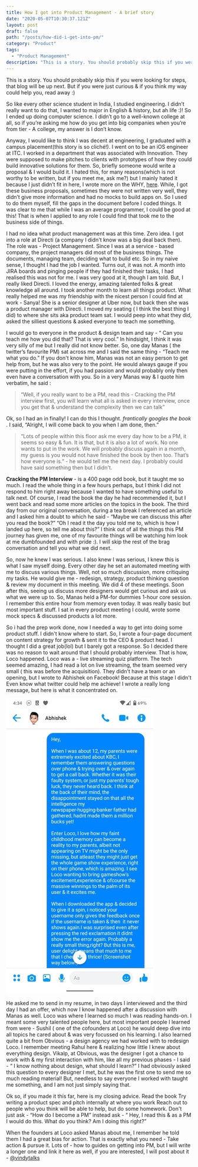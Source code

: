 ```yaml
---
title: How I got into Product Management - A brief story 
date: "2020-05-07T10:30:37.121Z"
layout: post
draft: false
path: "/posts/how-did-i-get-into-pm/"
category: "Product"
tags:
  - "Product Management"
description: "This is a story. You should probably skip this if you were looking for steps, that blog will be up next. But if you were just curious & if you think my way could help you, read away :) "
---
```

This is a story. You should probably skip this if you were looking for steps, that blog will be up next. But if you were just curious & if you think my way could help you, read away :) 

So like every other science student in India, I studied engineering. I didn’t really want to do that, I wanted to major in English & history, but ah life :)! So I ended up doing computer science. I didn’t go to a well-known college at all, so if you’re asking me how do you get into big companies when you’re from tier - A college, my answer is I don’t know. 

Anyway, I would like to think I was decent at engineering, I graduated with a campus placement(this story is so cliché!). I went on to be an iOS engineer at ITC. I worked in a department that was associated with Innovation. They were supposed to make pitches to clients with prototypes of how they could build innovative solutions for them. So, briefly someone would write a proposal & I would build it. I hated this, for many reasons(which is not worthy to be written, but if you meet me, ask me?) but I mainly hated it because I just didn’t fit in here, I wrote more on the WHY, [here](https://www.vindhyac.com/posts/product-company-vs-service-company/). While, I got these business proposals, sometimes they were not written very well, they didn’t give more information and had no mocks to build apps on. So I used to do them myself, fill the gaps in the document before I coded things. It was clear to me that while I was an average programmer, I could be good at this! That is when I applied to any role I could find that took me to the business side of things. 

I had no idea what product management was at this time. Zero idea. I got into a role at Directi (a company I didn't know was a big deal back then). The role was - Project Management. Since I was at a service - based company, the project managers did most of the business things. The documents, managing team, deciding what to build etc. So in my naive sense, I thought I had the job I wanted. Turns out, it was not. A month into JIRA boards and pinging people if they had finished their tasks, I had realised this was not for me. I was very good at it, though I am told. But, I really liked Directi. I loved the energy, amazing talented folks & great knowledge all around. I took another month to learn all things product. What really helped me was my friendship with the nicest person I could find at work - Sanya! She is a senior designer at Uber now, but back then she was a product manager with Directi. I moved my seating ( I think the best thing I did) to where she sits aka product team sat. I would peep into what they did, asked the silliest questions & asked everyone to teach me something. 

I would go to everyone in the product & design team and say - “ Can you teach me how you did that? That is very cool.” In hindsight, I think it was very silly of me but I really did not know better. So, one day Manas ( the twitter’s favourite PM) sat across me and I said the same thing - “Teach me what you do.” If you don't know him, Manas was not an easy person to get help from, but he was also very to the point. He would always gauge if you were putting in the effort, if you had passion and would probably only then even have a conversation with you. So in a very Manas way & I quote him verbatim, he said : 

>“Well, if you really want to be a PM, read this - Cracking the PM interview first, you will learn what all is asked in every interview, once you get that & understand the complexity then we can talk” 


Ok, so I had an in finally! I can do this I thought. *frantically googles the book* . I said, “Alright, I will come back to you when I am done, then.” 

>“Lots of people within this floor ask me every day how to be a PM, it seems so easy & fun. It is that, but it is also a lot of work. No one wants to put in the work. We will probably discuss again in a month, my guess is you would not have finished the book by then too. That’s how everyone is.” - he would tell me the next day. I probably could have said something then but I didn't. 

**Cracking the PM Interview** - is a 400 page odd book, but it taught me so much. I read the whole thing in a few hours perhaps, but I think I did not respond to him right away because I wanted to have something useful to talk next. Of course, I read the book the day he had recommended it, but I went back and read some more articles on the topics in the book. The third day from our original conversation, during a tea break I referenced an article and I asked him a doubt to which he said - “Maybe we can discuss this after you read the book?” “Oh I read it the day you told me to, which is how I landed up here, so tell me about this?” I think out of all the things this PM journey has given me, one of my favourite things will be watching him look at me dumbfounded and with pride :). I will skip the rest of the brag conversation and tell you what we did next. 

So, now he knew I was serious. I also knew I was serious, I knew this is what I saw myself doing. Every other day he set an automated meeting with me to discuss various things. Well, not so much discussion, more critiquing my tasks. He would give me -  redesign, strategy, product thinking question & review my document in this meeting. We did 4 of these meetings. Soon after this, seeing us discuss more designers would get curious and ask us what we were up to. So, Manas held a PM-for dummies 1-hour core session. I remember this entire hour from memory even today. It was really basic but most important stuff. I sat in every product meeting I could, wrote some mock specs & discussed products a lot more. 

So i had the prep work done, now I needed a way to get into doing some product stuff. I didn't know where to start. So, I wrote a four-page document on content strategy for growth & sent it to the CEO & product head. I thought I did a great job(lol) but I barely got a response. So I decided there was no reason to wait around that I should probably interview. That is how, Loco happened. Loco was a - live streaming quiz platform. The tech seemed amazing, I had read a lot on live streaming, the team seemed very small ( this was before the acquisition). They didn't have a team or an opening, but I wrote to Abhishek on Facebook! Because at this stage I didn't 
Even know what twitter could help me achieve! I wrote a really long message, but here is what it concentrated on.  

![Screenshot](./1.jpg)

He asked me to send in my resume, in two days I interviewed and the third day I had an offer, which now I know happened after a discussion with Manas as well. Loco was where I learned so much I was reading hands-on. I meant some very talented people here, but most important people I learned from were - Sushil ( one of the cofounders at Loco) he would deep dive into all topics he cared about & was very focussed on his learning. I also learned quite a bit from Obvious - a design agency we had worked with to redesign Loco. I remember meeting Rahul here & realizing how little I knew about everything design. Vikalp, at Obvious, was the designer I got a chance to work with & my first interaction with him, like all my previous phases - I said - “ I know nothing about design, what should I learn?” I had obviously asked this question to every designer I met, but he was the first one to send me so much reading material! But, needless to say everyone I worked with taught me something, and I am not just simply saying that. 

Ok so, if you made it this far, here is my closing advice. 
 Read the book 
 Try writing a product spec and pitch internally at where you work
Reach out to people who you think will be able to help, but do some homework. Don't just ask - “How do I become a PM” instead ask - “ Hey, I read this & as a PM I would do this. What do you think? Am I doing this right?” 

When the founders at Loco asked Manas about me, I remember he told them I had a great bias for action. That is exactly what you need - Take action & pursue it. Lots of - how to guides on getting into PM, but I will write a longer one and link it here as well, if you are interested, I will post about it - [@vindytalks](https://twitter.com/vindytalks)








